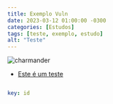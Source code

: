 ```yaml
---
title: Exemplo Vuln
date: 2023-03-12 01:00:00 -0300
categories: [Estudos]
tags: [teste, exemplo, estudo]
alt: "Teste"
---
```


![charmander](https://media.tenor.com/V6BlTNHiHiAAAAAC/lofi-hiphop.gif)

- [Este é um teste](#)

```yaml

key: id

```
